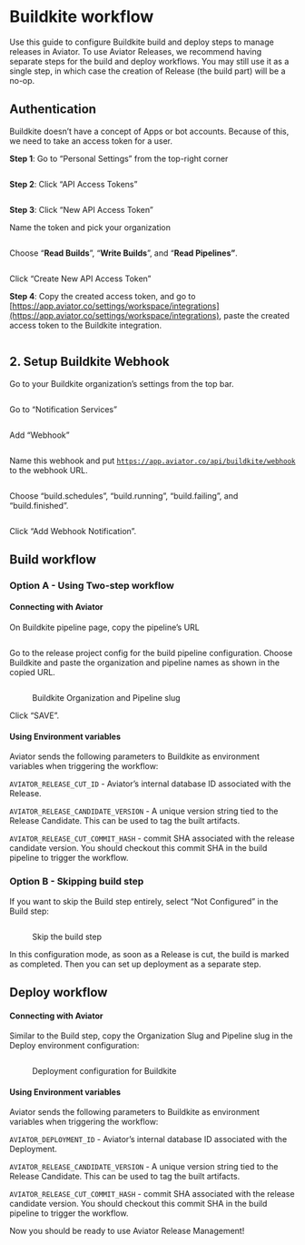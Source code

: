 # Buildkite workflow

Use this guide to configure Buildkite build and deploy steps to manage releases in Aviator. To use Aviator Releases, we recommend having separate steps for the build and deploy workflows. You may still use it as a single step, in which case the creation of Release (the build part) will be a no-op.

## Authentication

Buildkite doesn’t have a concept of Apps or bot accounts. Because of this, we need to take an access token for a user.

**Step 1**: Go to “Personal Settings” from the top-right corner

<figure><img src="../../../.gitbook/assets/Untitled.png" alt=""><figcaption></figcaption></figure>

**Step 2**: Click “API Access Tokens”

<figure><img src="../../../.gitbook/assets/Untitled (1).png" alt=""><figcaption></figcaption></figure>

**Step 3**: Click “New API Access Token”

Name the token and pick your organization

<figure><img src="../../../.gitbook/assets/Untitled (3).png" alt=""><figcaption></figcaption></figure>

Choose “**Read Builds**”, “**Write Builds**”, and “**Read Pipelines”**.

<figure><img src="../../../.gitbook/assets/Untitled (4).png" alt=""><figcaption></figcaption></figure>

Click “Create New API Access Token”

**Step 4**: Copy the created access token, and go to [https://app.aviator.co/settings/workspace/integrations](https://app.aviator.co/settings/workspace/integrations), paste the created access token to the Buildkite integration.

<figure><img src="../../../.gitbook/assets/Untitled (5).png" alt=""><figcaption></figcaption></figure>

## 2. Setup Buildkite Webhook

Go to your Buildkite organization’s settings from the top bar.

<figure><img src="../../../.gitbook/assets/Untitled (6).png" alt=""><figcaption></figcaption></figure>

Go to “Notification Services”



<figure><img src="../../../.gitbook/assets/Untitled (7).png" alt=""><figcaption></figcaption></figure>

Add “Webhook”

<figure><img src="../../../.gitbook/assets/Untitled (8).png" alt=""><figcaption></figcaption></figure>

Name this webhook and put [`https://app.aviator.co/api/buildkite/webhook`](https://app.aviator.co/api/buildkite/webhook) to the webhook URL.

<figure><img src="../../../.gitbook/assets/Untitled (9).png" alt=""><figcaption></figcaption></figure>

Choose “build.schedules”, “build.running”, “build.failing”, and “build.finished”.

<figure><img src="../../../.gitbook/assets/Untitled (10).png" alt=""><figcaption></figcaption></figure>

Click “Add Webhook Notification”.

## Build workflow

### Option A - Using Two-step workflow

#### Connecting with Aviator

On Buildkite pipeline page, copy the pipeline’s URL

<figure><img src="../../../.gitbook/assets/Untitled (11).png" alt=""><figcaption></figcaption></figure>

Go to the release project config for the build pipeline configuration. Choose Buildkite and paste the organization and pipeline names as shown in the copied URL.

<figure><img src="../../../.gitbook/assets/Screenshot 2024-07-09 at 11.43.43 AM (1).png" alt=""><figcaption><p>Buildkite Organization and Pipeline slug</p></figcaption></figure>

Click “SAVE”.

#### Using Environment variables

Aviator sends the following parameters to Buildkite as environment variables when triggering the workflow:

`AVIATOR_RELEASE_CUT_ID` - Aviator’s internal database ID associated with the Release.

`AVIATOR_RELEASE_CANDIDATE_VERSION` - A unique version string tied to the Release Candidate. This can be used to tag the built artifacts.

`AVIATOR_RELEASE_CUT_COMMIT_HASH` - commit SHA associated with the release candidate version. You should checkout this commit SHA in the build pipeline to trigger the workflow.

### Option B - Skipping build step

If you want to skip the Build step entirely, select “Not Configured” in the Build step:

<figure><img src="../../../.gitbook/assets/Screenshot 2024-07-08 at 8.59.22 AM (2).png" alt=""><figcaption><p>Skip the build step</p></figcaption></figure>

In this configuration mode, as soon as a Release is cut, the build is marked as completed. Then you can set up deployment as a separate step.

## Deploy workflow

#### Connecting with Aviator

Similar to the Build step, copy the Organization Slug and Pipeline slug in the Deploy environment configuration:

<figure><img src="../../../.gitbook/assets/Screenshot 2024-07-09 at 11.52.06 AM.png" alt=""><figcaption><p>Deployment configuration for Buildkite</p></figcaption></figure>

#### Using Environment variables

Aviator sends the following parameters to Buildkite as environment variables when triggering the workflow:

`AVIATOR_DEPLOYMENT_ID` - Aviator’s internal database ID associated with the Deployment.

`AVIATOR_RELEASE_CANDIDATE_VERSION` - A unique version string tied to the Release Candidate. This can be used to tag the built artifacts.

`AVIATOR_RELEASE_CUT_COMMIT_HASH` - commit SHA associated with the release candidate version. You should checkout this commit SHA in the build pipeline to trigger the workflow.

Now you should be ready to use Aviator Release Management!
